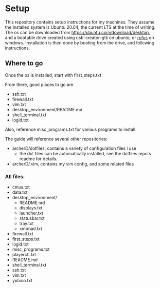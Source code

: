 # Setup
This repository contains setup instructions for my machines.
They assume the installed system is Ubuntu 20.04, the current LTS at the time of writing.
The os can be downloaded from https://ubuntu.com/download/desktop, and a bootable drive created using usb-creator-gtk on ubuntu, or [rufus](rufus.ie) on windows.
Installation is then done by booting from the drive, and following instructions.

## Where to go
Once the os is installed, start with first_steps.txt

From there, good places to go are

* ssh.txt
* firewall.txt
* vim.txt
* desktop_environment/README.md
* shell_terminal.txt
* logid.txt

Also, reference misc_programs.txt for various programs to install.

The guide will reference several other repositories:
* archerD/dotfiles, contains a variety of configuration files I use
    * the dot files can be automatically installed, see the dotfiles repo's readme for details.
* archerD/.vim, contains my vim config, and some related files

### All files:
* cmus.txt
* data.txt
* desktop_environment/
    * README.md
    * displays.txt
    * launcher.txt
    * statusbar.txt
    * tray.txt
    * xmonad.txt
* firewall.txt
* first_steps.txt
* logid.txt
* misc_programs.txt
* playerctl.txt
* README.md
* shell_terminal.txt
* ssh.txt
* vim.txt
* yubico.txt

